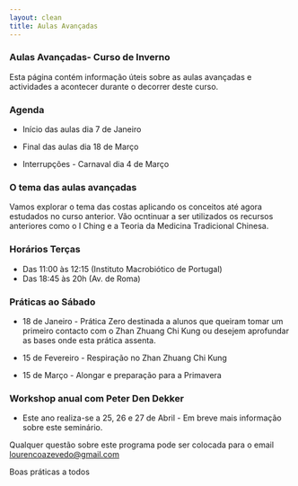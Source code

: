 ```yaml
---
layout: clean
title: Aulas Avançadas
---
```

### Aulas Avançadas- Curso de Inverno

Esta página contém informação úteis sobre as aulas avançadas e actividades a acontecer durante o decorrer deste curso. 

### Agenda 

- Início das aulas dia 7 de Janeiro

- Final das aulas dia 18 de Março

- Interrupções - Carnaval dia 4 de Março

### O tema das aulas avançadas 

Vamos explorar o tema das costas aplicando os conceitos até agora estudados no curso anterior. Vão ocntinuar a ser utilizados os recursos anteriores como o I Ching e a Teoria da Medicina Tradicional Chinesa. 

### Horários Terças 

- Das 11:00 às 12:15 (Instituto Macrobiótico de Portugal)
- Das 18:45 às 20h (Av. de Roma)

### Práticas ao Sábado

- 18 de Janeiro - Prática Zero destinada a alunos que queiram tomar um primeiro contacto com o Zhan Zhuang Chi Kung ou desejem aprofundar as bases onde esta prática assenta.

- 15 de Fevereiro - Respiração no Zhan Zhuang Chi Kung

- 15 de Março - Alongar e preparação para a Primavera 

### Workshop anual com Peter Den Dekker 

- Este ano realiza-se a 25, 26 e 27 de Abril - Em breve mais informação sobre este seminário. 

Qualquer questão sobre este programa pode ser colocada para o email <lourencoazevedo@gmail.com>

Boas práticas a todos 